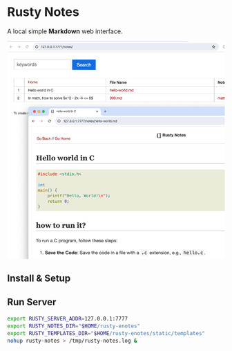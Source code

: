 # Rusty Notes

A local simple **Markdown** web interface.

![rusty-notes](assets/img/rusty-notes-ss.png)

## Install & Setup

## Run Server


```bash
export RUSTY_SERVER_ADDR=127.0.0.1:7777
export RUSTY_NOTES_DIR="$HOME/rusty-enotes"
export RUSTY_TEMPLATES_DIR="$HOME/rusty-enotes/static/templates"
nohup rusty-notes > /tmp/rusty-notes.log &
```
